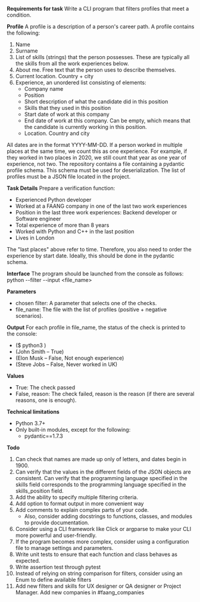 **Requirements for task**
Write a CLI program that filters profiles that meet a condition.

**Profile**
A profile is a description of a person's career path. A profile contains the following:
1. Name
2. Surname
3. List of skills (strings) that the person possesses. These are typically all the skills from all the work experiences below.
4. About me. Free text that the person uses to describe themselves.
5. Current location. Country + city
6. Experience, an unordered list consisting of elements:
   - Company name
   - Position
   - Short description of what the candidate did in this position
   - Skills that they used in this position
   - Start date of work at this company
   - End date of work at this company. Can be empty, which means that the candidate is currently working in this position.
   - Location. Country and city

All dates are in the format YYYY-MM-DD. If a person worked in multiple places at the same time, we count this as one experience. For example, if they worked in two places in 2020, we still count that year as one year of experience, not two.
The repository contains a file containing a pydantic profile schema. This schema must be used for deserialization.
The list of profiles must be a JSON file located in the project.

**Task Details**
Prepare a verification function:
- Experienced Python developer
- Worked at a FAANG company in one of the last two work experiences
- Position in the last three work experiences: Backend developer or Software engineer
- Total experience of more than 8 years
- Worked with Python and C++ in the last position
- Lives in London

[//]: # (    2. Middle UX designer)
[//]: # (        Worked as a Product designer or UX designer or similar in two &#40;or one if the company is one&#41; of the last work experiences)
[//]: # (        Possesses Figma, Sketch, UX-research, Miro &#40;any two&#41;)
[//]: # (        Lives in the European Union)
[//]: # (        Experience in the last work experience of more than two years)
[//]: # (        Total experience of less than five years)

The "last places" above refer to time.
Therefore, you also need to order the experience by start date. Ideally, this should be done in the pydantic schema.

**Interface**
The program should be launched from the console as follows:
python <your entry point> --filter <chosen filter> --input <file_name>

**Parameters**
- chosen filter: A parameter that selects one of the checks.
- file_name: The file with the list of profiles (positive + negative scenarios).

**Output**
For each profile in file_name, the status of the check is printed to the console:
- ($ python3 <args>)
- (John Smith – True)
- (Elon Musk – False, Not enough experience)
- (Steve Jobs – False, Never worked in UK)

**Values**
- True: The check passed
- False, reason: The check failed, reason is the reason (if there are several reasons, one is enough).

**Technical limitations**
- Python 3.7+
- Only built-in modules, except for the following:
  - pydantic==1.7.3

**Todo**
1. Can check that names are made up only of letters, and dates begin in 1900.
2. Can verify that the values in the different fields of the JSON objects are consistent. 
Can verify that the programming language specified in the skills field corresponds to the programming language specified in the skills_position field.
3. Add the ability to specify multiple filtering criteria.
4. Add option to format output in more convenient way
5. Add comments to explain complex parts of your code. 
   - Also, consider adding docstrings to functions, classes, and modules to provide documentation.
6. Consider using a CLI framework like Click or argparse to make your CLI more powerful and user-friendly.
7. If the program becomes more complex, consider using a configuration file to manage settings and parameters.
8. Write unit tests to ensure that each function and class behaves as expected.
9. Write assertion test through pytest
10. Instead of relying on string comparison for filters, consider using an Enum to define available filters
11. Add new filters and skills for UX designer or QA designer or Project Manager. Add new companies in #faang_companies
